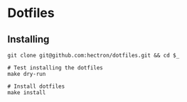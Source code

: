 # Dotfiles

## Installing

```shell
git clone git@github.com:hectron/dotfiles.git && cd $_

# Test installing the dotfiles
make dry-run

# Install dotfiles
make install
```
